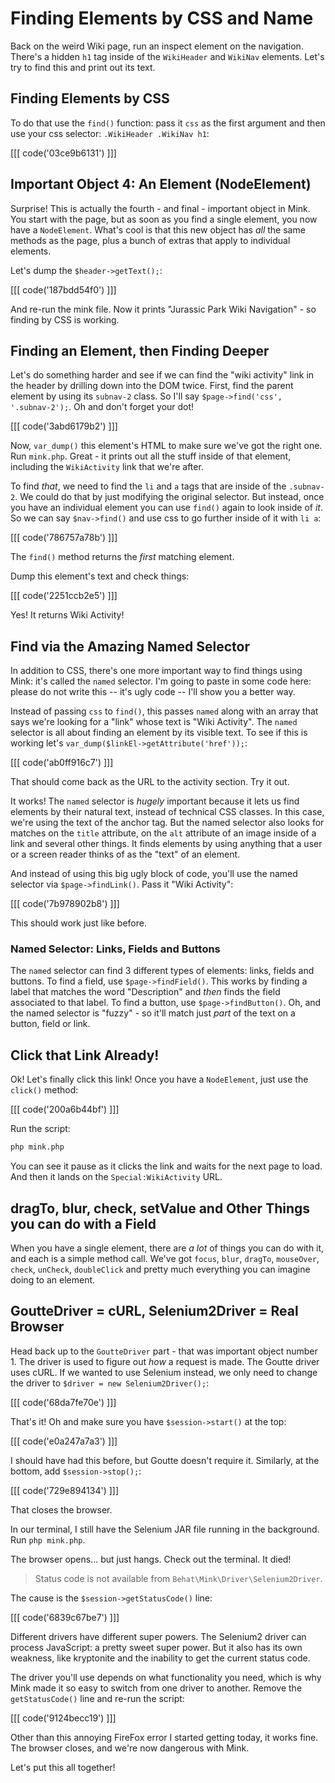 # Finding Elements by CSS and Name

Back on the weird Wiki page, run an inspect element on the navigation. There's a hidden
`h1`  tag inside of the `WikiHeader` and `WikiNav` elements. Let's try to find
this and print out its text.

## Finding Elements by CSS

To do that use the `find()` function: pass it `css` as the first argument and then
use your css selector: `.WikiHeader .WikiNav h1`:

[[[ code('03ce9b6131') ]]]

## Important Object 4: An Element (NodeElement)

Surprise! This is actually the fourth - and final - important object in Mink. You
start with the page, but as soon as you find a single element, you now have a
`NodeElement`. What's cool is that this new object has *all* the same methods
as the page, plus a bunch of extras that apply to individual elements.

Let's dump the `$header->getText();`:

[[[ code('187bdd54f0') ]]]

And re-run the mink file. Now it prints "Jurassic Park Wiki Navigation" - so finding
by CSS is working.

## Finding an Element, then Finding Deeper

Let's do something harder and see if we can find the "wiki activity" link
in the header by drilling down into the DOM twice. First, find the parent
element by using its `subnav-2` class. So I'll say
`$page->find('css', '.subnav-2');`. Oh and don't  forget your dot!

[[[ code('3abd6179b2') ]]]

Now, `var_dump()` this element's HTML to make sure we've got the right one. Run `mink.php`.
Great - it prints out all the stuff inside of that element, including the `WikiActivity`
link that we're after.

To find *that*, we need to find the `li` and `a` tags that are inside of the `.subnav-2`.
We could do that by just modifying the original selector. But instead, once you have an
individual element you can use `find()` again to look inside of *it*. So we can say
`$nav->find()` and use css to go further inside of it with `li a`:

[[[ code('786757a78b') ]]]

The `find()` method returns the *first* matching element.

Dump this element's text and check things:

[[[ code('2251ccb2e5') ]]]

Yes! It returns Wiki Activity!

## Find via the Amazing Named Selector

In addition to CSS, there's one more important way to find things using Mink: it's called
the `named` selector. I'm going to paste in some code here: please do not write this -- it's
ugly code -- I'll show you a better way.

Instead of passing `css` to `find()`, this passes `named` along with an array that says
we're looking for a "link" whose text is "Wiki Activity". The `named` selector is all about
finding an element by its visible text. To see if this is working let's
`var_dump($linkEl->getAttribute('href'));`:

[[[ code('ab0ff916c7') ]]]

That should come back as the URL to the activity section. Try it out.

It works! The `named` selector is *hugely* important because it lets us find elements by
their natural text, instead of technical CSS classes. In this case, we're using the text
of the anchor tag. But the named selector also looks for matches on the `title` attribute,
on the `alt` attribute of an image inside of a link and several other things. It finds
elements by using anything that a user or a screen reader thinks of as the "text" of an
element.

And instead of using this big ugly block of code, you'll use the named selector via
`$page->findLink()`. Pass it "Wiki Activity":

[[[ code('7b978902b8') ]]]

This should work just like before.

### Named Selector: Links, Fields and Buttons

The `named` selector can find 3 different types of elements: links, fields and buttons.
To find a field, use `$page->findField()`. This works by finding a label that matches
the word "Description" and *then* finds the field associated to that label. To find a
button, use  `$page->findButton()`. Oh, and the named selector is "fuzzy" - so it'll
match just *part* of the text on a button, field or link.

## Click that Link Already!

Ok! Let's finally click this link! Once you have a `NodeElement`, just use the `click()` method:

[[[ code('200a6b44bf') ]]]

Run the script:

```bash
php mink.php
```

You can see it pause as it clicks the link and waits for the next page to load. And then
it lands on the `Special:WikiActivity` URL.

## dragTo, blur, check, setValue and Other Things you can do with a Field

When you have a single element, there are *a lot* of things you can do with it, and each
is a simple method call. We've got `focus`,  `blur`, `dragTo`, `mouseOver`, `check`, `unCheck`,
`doubleClick` and pretty much everything you can imagine doing to an element.

## GoutteDriver = cURL, Selenium2Driver = Real Browser

Head back up to the `GoutteDriver` part - that was important object number 1. The driver
is used to figure out *how* a request is made. The Goutte driver uses cURL. If we wanted
to use Selenium instead, we only need to change the driver to `$driver = new Selenium2Driver();`:

[[[ code('68da7fe70e') ]]]

That's it! Oh and make sure you have `$session->start()` at the top:

[[[ code('e0a247a7a3') ]]]

I should have had this before, but Goutte doesn't require it. Similarly, at the bottom,
add `$session->stop();`: 

[[[ code('729e894134') ]]]

That closes the browser.

In our terminal, I still have the Selenium JAR file running in the background.
Run `php mink.php`.

The browser opens... but just hangs. Check out the terminal. It died!

> Status code is not available from `Behat\Mink\Driver\Selenium2Driver`.

The cause is the `$session->getStatusCode()` line:

[[[ code('6839c67be7') ]]]

Different drivers have different super powers. The Selenium2 driver can process
JavaScript: a pretty sweet super power. But it also has its own weakness,
like kryptonite and the inability to get the current status code.

The driver you'll use depends on what functionality you need, which is why Mink
made it so easy to switch from one driver to another. Remove the `getStatusCode()`
line and re-run the script:

[[[ code('9124becc19') ]]]

Other than this annoying FireFox error I started getting today, it works fine.
The browser closes, and we're now dangerous with Mink.

Let's put this all together!
